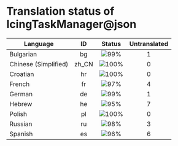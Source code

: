 # Translation status of IcingTaskManager@json

Language | ID | Status | Untranslated
---------|:--:|:------:|:-----------:
Bulgarian | bg | ![99%](http://progressed.io/bar/99) | 1
Chinese (Simplified) | zh_CN | ![100%](http://progressed.io/bar/100) | 0
Croatian | hr | ![100%](http://progressed.io/bar/100) | 0
French | fr | ![97%](http://progressed.io/bar/97) | 4
German | de | ![99%](http://progressed.io/bar/99) | 1
Hebrew | he | ![95%](http://progressed.io/bar/95) | 7
Polish | pl | ![100%](http://progressed.io/bar/100) | 0
Russian | ru | ![98%](http://progressed.io/bar/98) | 3
Spanish | es | ![96%](http://progressed.io/bar/96) | 6
